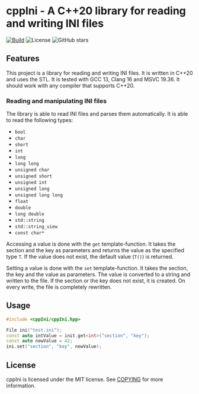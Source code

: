 # cppIni - A C++20 library for reading and writing INI files

[![Build](https://github.com/Master92/cppIni/actions/workflows/build.yaml/badge.svg)](https://github.com/Master92/cppIni/actions/workflows/build.yaml)
![License](https://img.shields.io/github/license/Master92/cppIni)
![GitHub stars](https://img.shields.io/github/stars/Master92/cppIni?label=%E2%AD%90%20Stars)

## Features

This project is a library for reading and writing INI files. It is written in C++20 and uses the STL.
It is tested with GCC 13, Clang 16 and MSVC 19.36. It should work with any compiler that supports C++20.

### Reading and manipulating INI files

The library is able to read INI files and parses them automatically. It is able to read the following types:

- `bool`              
- `char`              
- `short`             
- `int`               
- `long`              
- `long long`         
- `unsigned char`     
- `unsigned short`    
- `unsigned int`      
- `unsigned long`     
- `unsigned long long`
- `float`             
- `double`            
- `long double`       
- `std::string`       
- `std::string_view`  
- `const char*`

Accessing a value is done with the `get` template-function. It takes the section and the key as parameters and returns
the value as the specified type `T`. If the value does not exist, the default value (`T()`) is returned.

Setting a value is done with the `set` template-function. It takes the section, the key and the value as parameters.
The value is converted to a string and written to the file. If the section or the key does not exist, it is created.
On every write, the file is completely rewritten.

## Usage

``` cpp  
#include <cppIni/cppIni.hpp>

File ini("test.ini");
const auto intValue = init.get<int>("section", "key");
const auto newValue = 42;
ini.set("section", "key", newValue);
```

## License

cppIni is licensed under the MIT license. See [COPYING](https://github.com/Master92/cppIni/COPYING) for more information.

